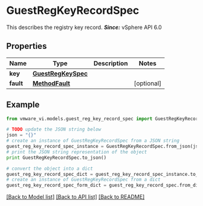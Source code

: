 # GuestRegKeyRecordSpec

This describes the registry key record.  ***Since:*** vSphere API 6.0 

## Properties
Name | Type | Description | Notes
------------ | ------------- | ------------- | -------------
**key** | [**GuestRegKeySpec**](GuestRegKeySpec.md) |  | 
**fault** | [**MethodFault**](MethodFault.md) |  | [optional] 

## Example

```python
from vmware_vi.models.guest_reg_key_record_spec import GuestRegKeyRecordSpec

# TODO update the JSON string below
json = "{}"
# create an instance of GuestRegKeyRecordSpec from a JSON string
guest_reg_key_record_spec_instance = GuestRegKeyRecordSpec.from_json(json)
# print the JSON string representation of the object
print GuestRegKeyRecordSpec.to_json()

# convert the object into a dict
guest_reg_key_record_spec_dict = guest_reg_key_record_spec_instance.to_dict()
# create an instance of GuestRegKeyRecordSpec from a dict
guest_reg_key_record_spec_form_dict = guest_reg_key_record_spec.from_dict(guest_reg_key_record_spec_dict)
```
[[Back to Model list]](../README.md#documentation-for-models) [[Back to API list]](../README.md#documentation-for-api-endpoints) [[Back to README]](../README.md)


